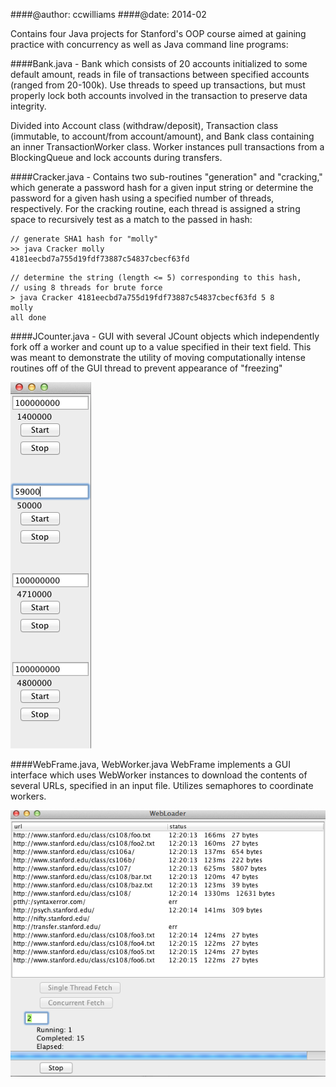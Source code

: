 ####@author: ccwilliams
####@date:   2014-02 

Contains four Java projects for Stanford's OOP course aimed at gaining practice
with concurrency as well as Java command line programs:

####Bank.java -
Bank which consists of 20 accounts initialized to some default amount, 
reads in file of transactions between specified accounts (ranged from 20-100k). 
Use threads to speed up transactions, but must properly lock both accounts 
involved in the transaction to preserve data integrity.

Divided into Account class (withdraw/deposit), Transaction class (immutable, 
to account/from account/amount), and Bank class containing an inner 
TransactionWorker class. Worker instances pull transactions from a 
BlockingQueue and lock accounts during transfers.

####Cracker.java -
Contains two sub-routines "generation" and "cracking," which generate a
password hash for a given input string or determine the password for a given
hash using a specified number of threads, respectively. For the cracking routine,
each thread is assigned a string space to recursively test as a match to the passed
in hash:

```
// generate SHA1 hash for "molly"
>> java Cracker molly 
4181eecbd7a755d19fdf73887c54837cbecf63fd
```

```
// determine the string (length <= 5) corresponding to this hash, 
// using 8 threads for brute force
> java Cracker 4181eecbd7a755d19fdf73887c54837cbecf63fd 5 8
molly
all done
```

####JCounter.java -
GUI with several JCount objects which independently fork off a worker 
and count up to a value specified in their text field. This was meant to
demonstrate the utility of moving computationally intense routines off
of the GUI thread to prevent appearance of "freezing"

![JCounter](./jcounter.png)

####WebFrame.java, WebWorker.java 
WebFrame implements a GUI interface which uses WebWorker instances to 
download the contents of several URLs, specified in an input file.
Utilizes semaphores to coordinate workers.

![WebLoader](./webloader.png)

